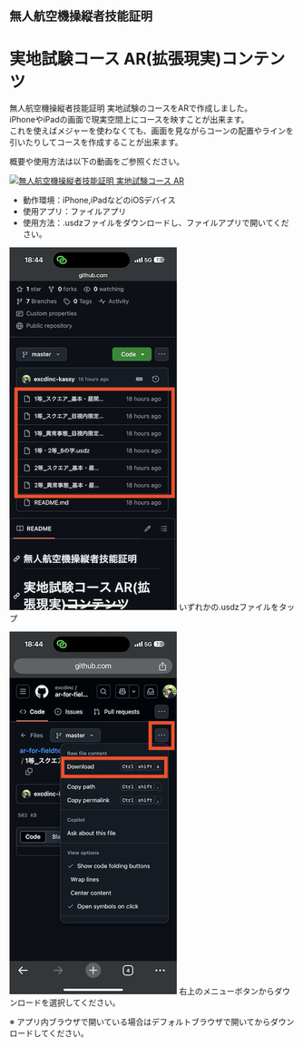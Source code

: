 ## 無人航空機操縦者技能証明 
# 実地試験コース AR(拡張現実)コンテンツ
 
無人航空機操縦者技能証明 実地試験のコースをARで作成しました。  
iPhoneやiPadの画面で現実空間上にコースを映すことが出来ます。  
これを使えばメジャーを使わなくても、画面を見ながらコーンの配置やラインを引いたりしてコースを作成することが出来ます。  
 
概要や使用方法は以下の動画をご参照ください。  


[![無人航空機操縦者技能証明 実地試験コース AR](http://img.youtube.com/vi/w9anxjQpvg0/0.jpg)](https://youtu.be/w9anxjQpvg0)

* 動作環境：iPhone,iPadなどのiOSデバイス
* 使用アプリ：ファイルアプリ
* 使用方法：.usdzファイルをダウンロードし、ファイルアプリで開いてください。

![画像の説明](images/ar_1.png)
いずれかの.usdzファイルをタップ

![画像の説明](images/ar_2.png)
右上のメニューボタンからダウンロードを選択してください。

※ アプリ内ブラウザで開いている場合はデフォルトブラウザで開いてからダウンロードしてください。

